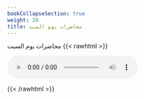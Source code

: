 ```yaml
---
bookCollapseSection: true
weight: 20
title: محاضرات يوم السبت 
---
```


 محاضرات يوم السبت
{{< rawhtml >}}

<audio controls src="\audio\1.m4a" type="audio/m4a">

</audio>

{{< /rawhtml >}}

